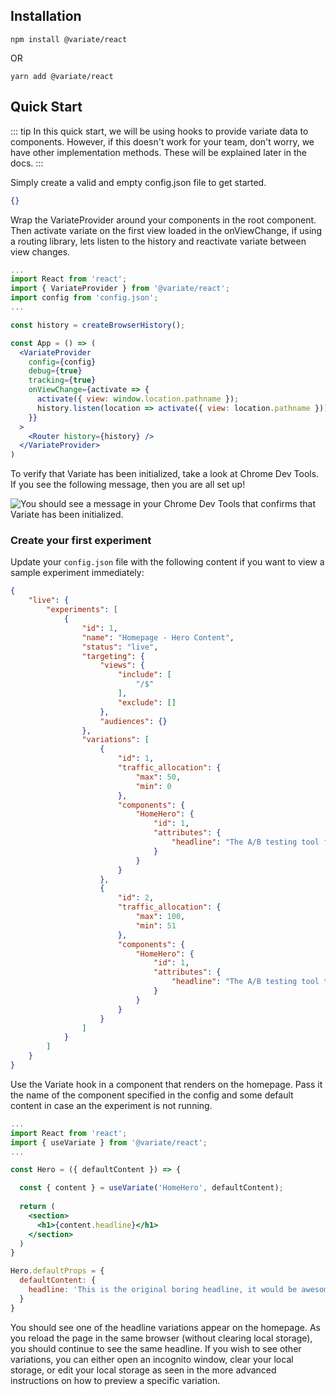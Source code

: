## Installation

```
npm install @variate/react 
```
OR
```
yarn add @variate/react
```

## Quick Start

::: tip
In this quick start, we will be using hooks to provide variate data to components. However, if this doesn't work for your team, don't worry, we have other implementation methods. These will be explained later in the docs.
::: 

Simply create a valid and empty config.json file to get started.

```json
{}
```

Wrap the VariateProvider around your components in the root component. Then activate variate on the first view loaded in the onViewChange, if using a routing library, lets listen to the history and reactivate variate between view changes.

```jsx
...
import React from 'react';
import { VariateProvider } from '@variate/react';
import config from 'config.json';
...

const history = createBrowserHistory();

const App = () => (
  <VariateProvider 
    config={config} 
    debug={true} 
    tracking={true}
    onViewChange={activate => {
      activate({ view: window.location.pathname });
      history.listen(location => activate({ view: location.pathname }));
    }}
  >
    <Router history={history} />
  </VariateProvider>
)

``` 

To verify that Variate has been initialized, take a look at Chrome Dev Tools. If you see the following message, then you are all set up!

<img :src="$withBase('/variate-vue-initialized.png')" alt="You should see a message in your Chrome Dev Tools that confirms that Variate has been initialized.">

### Create your first experiment
Update your `config.json` file with the following content if you want to view a sample experiment immediately:

```json
{
    "live": {
        "experiments": [
            {
                "id": 1,
                "name": "Homepage - Hero Content",
                "status": "live",
                "targeting": {
                    "views": {
                        "include": [
                            "/$"
                        ],
                        "exclude": []
                    },
                    "audiences": {}
                },
                "variations": [
                    {
                        "id": 1,
                        "traffic_allocation": {
                            "max": 50,
                            "min": 0
                        },
                        "components": {
                            "HomeHero": {
                                "id": 1,
                                "attributes": {
                                    "headline": "The A/B testing tool for the modern web"
                                }
                            }
                        }
                    },
                    {
                        "id": 2,
                        "traffic_allocation": {
                            "max": 100,
                            "min": 51
                        },
                        "components": {
                            "HomeHero": {
                                "id": 1,
                                "attributes": {
                                    "headline": "The A/B testing tool that marketers and developers can agree on"
                                }
                            }
                        }
                    }
                ]
            }
        ]
    }
}
```

Use the Variate hook in a component that renders on the homepage. Pass it the name of the component specified in the config and some default content in case an the experiment is not running.

```jsx
...
import React from 'react';
import { useVariate } from '@variate/react';
...

const Hero = ({ defaultContent }) => {

  const { content } = useVariate('HomeHero', defaultContent);
  
  return (
    <section>
      <h1>{content.headline}</h1>
    </section>
  )
}

Hero.defaultProps = {
  defaultContent: {
    headline: 'This is the original boring headline, it would be awesome if we tested it!'
  }
}

```

You should see one of the headline variations appear on the homepage. As you reload the page in the same browser (without clearing local storage), you should continue to see the same headline. If you wish to see other variations, you can either open an incognito window, clear your local storage, or edit your local storage as seen in the more advanced instructions on how to preview a specific variation.